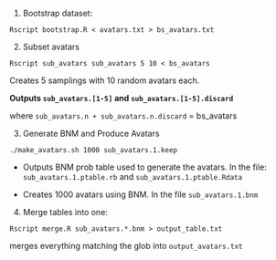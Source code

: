 
1. Bootstrap dataset:

  ``` 
  Rscript bootstrap.R < avatars.txt > bs_avatars.txt
  ```

2. Subset avatars 

  ```
  Rscript sub_avatars sub_avatars 5 10 < bs_avatars
  ```

  Creates 5 samplings with 10 random avatars each.

  **Outputs `sub_avatars.[1-5]` and
  `sub_avatars.[1-5].discard`**

  where `sub_avatars.n + sub_avatars.n.discard` = bs_avatars


3. Generate BNM and Produce Avatars 

  ```
  ./make_avatars.sh 1000 sub_avatars.1.keep
  ```

  - Outputs BNM prob table used to generate the avatars. In the file:
  `sub_avatars.1.ptable.rb` and 
  `sub_avatars.1.ptable.Rdata`

  - Creates 1000 avatars using BNM. In the file `sub_avatars.1.bnm `

4. Merge tables into one:

  ```
  Rscript merge.R sub_avatars.*.bnm > output_table.txt 
  ```

  merges everything matching the glob into `output_avatars.txt`
